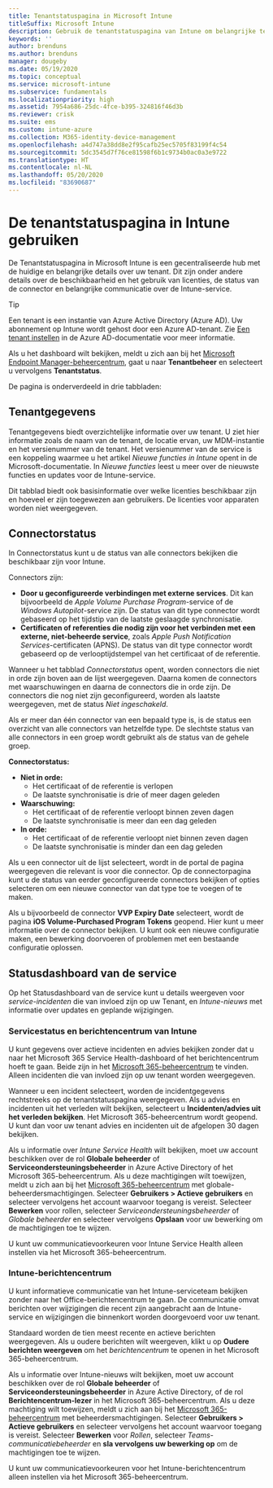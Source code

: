 ```yaml
---
title: Tenantstatuspagina in Microsoft Intune
titleSuffix: Microsoft Intune
description: Gebruik de tenantstatuspagina van Intune om belangrijke tenantgegevens te bekijken zonder daarvoor de Intune-portal te hoeven verlaten
keywords: ''
author: brenduns
ms.author: brenduns
manager: dougeby
ms.date: 05/19/2020
ms.topic: conceptual
ms.service: microsoft-intune
ms.subservice: fundamentals
ms.localizationpriority: high
ms.assetid: 7954a686-25dc-4fce-b395-324816f46d3b
ms.reviewer: crisk
ms.suite: ems
ms.custom: intune-azure
ms.collection: M365-identity-device-management
ms.openlocfilehash: a4d747a38dd8e2f95cafb25ec5705f83199f4c54
ms.sourcegitcommit: 5dc3545d7f76ce81598f6b1c9734b0ac0a3e9722
ms.translationtype: HT
ms.contentlocale: nl-NL
ms.lasthandoff: 05/20/2020
ms.locfileid: "83690687"
---
```

# <a name="use-the-intune-tenant-status-page"></a>De tenantstatuspagina in Intune gebruiken

De Tenantstatuspagina in Microsoft Intune is een gecentraliseerde hub met de huidige en belangrijke details over uw tenant. Dit zijn onder andere details over de beschikbaarheid en het gebruik van licenties, de status van de connector en belangrijke communicatie over de Intune-service.

> [!TIP]
> Een tenant is een instantie van Azure Active Directory (Azure AD). Uw abonnement op Intune wordt gehost door een Azure AD-tenant. Zie [Een tenant instellen](https://docs.microsoft.com/azure/active-directory/develop/quickstart-create-new-tenant) in de Azure AD-documentatie voor meer informatie.

Als u het dashboard wilt bekijken, meldt u zich aan bij het [Microsoft Endpoint Manager-beheercentrum](https://go.microsoft.com/fwlink/?linkid=2109431), gaat u naar **Tenantbeheer** en selecteert u vervolgens **Tenantstatus**.

De pagina is onderverdeeld in drie tabbladen:

## <a name="tenant-details"></a>Tenantgegevens
Tenantgegevens biedt overzichtelijke informatie over uw tenant. U ziet hier informatie zoals de naam van de tenant, de locatie ervan, uw MDM-instantie en het versienummer van de tenant. Het versienummer van de service is een koppeling waarmee u het artikel *Nieuwe functies in Intune* opent in de Microsoft-documentatie. In *Nieuwe functies* leest u meer over de nieuwste functies en updates voor de Intune-service.  

Dit tabblad biedt ook basisinformatie over welke licenties beschikbaar zijn en hoeveel er zijn toegewezen aan gebruikers. De licenties voor apparaten worden niet weergegeven.

## <a name="connector-status"></a>Connectorstatus
In Connectorstatus kunt u de status van alle connectors bekijken die beschikbaar zijn voor Intune.  

Connectors zijn:
- **Door u geconfigureerde verbindingen met externe services**. Dit kan bijvoorbeeld de *Apple Volume Purchase Program*-service of de *Windows Autopilot*-service zijn.  De status van dit type connector wordt gebaseerd op het tijdstip van de laatste geslaagde synchronisatie.
- **Certificaten of referenties die nodig zijn voor het verbinden met een externe, niet-beheerde service**, zoals *Apple Push Notification Services*-certificaten (APNS). De status van dit type connector wordt gebaseerd op de verlooptijdstempel van het certificaat of de referentie.  

Wanneer u het tabblad *Connectorstatus* opent, worden connectors die niet in orde zijn boven aan de lijst weergegeven. Daarna komen de connectors met waarschuwingen en daarna de connectors die in orde zijn. De connectors die nog niet zijn geconfigureerd, worden als laatste weergegeven, met de status *Niet ingeschakeld*.

Als er meer dan één connector van een bepaald type is, is de status een overzicht van alle connectors van hetzelfde type. De slechtste status van alle connectors in een groep wordt gebruikt als de status van de gehele groep.  

**Connectorstatus:**
- **Niet in orde:**
  - Het certificaat of de referentie is verlopen
  - De laatste synchronisatie is drie of meer dagen geleden
- **Waarschuwing:**
  - Het certificaat of de referentie verloopt binnen zeven dagen
  - De laatste synchronisatie is meer dan een dag geleden
- **In orde:**
  - Het certificaat of de referentie verloopt niet binnen zeven dagen
  - De laatste synchronisatie is minder dan een dag geleden  

Als u een connector uit de lijst selecteert, wordt in de portal de pagina weergegeven die relevant is voor die connector. Op de connectorpagina kunt u de status van eerder geconfigureerde connectors bekijken of opties selecteren om een nieuwe connector van dat type toe te voegen of te maken.

Als u bijvoorbeeld de connector **VVP Expiry Date** selecteert, wordt de pagina **iOS Volume-Purchased Program Tokens** geopend. Hier kunt u meer informatie over de connector bekijken. U kunt ook een nieuwe configuratie maken, een bewerking doorvoeren of problemen met een bestaande configuratie oplossen.

## <a name="service-health-dashboard"></a>Statusdashboard van de service  
Op het Statusdashboard van de service kunt u details weergeven voor *service-incidenten* die van invloed zijn op uw Tenant, en *Intune-nieuws* met informatie over updates en geplande wijzigingen.

### <a name="intune-service-health-and-message-center"></a>Servicestatus en berichtencentrum van Intune
U kunt gegevens over actieve incidenten en advies bekijken zonder dat u naar het Microsoft 365 Service Health-dashboard of het berichtencentrum hoeft te gaan. Beide zijn in het [Microsoft 365-beheercentrum](https://admin.microsoft.com) te vinden. Alleen incidenten die van invloed zijn op uw tenant worden weergegeven.  

Wanneer u een incident selecteert, worden de incidentgegevens rechtstreeks op de tenantstatuspagina weergegeven. Als u advies en incidenten uit het verleden wilt bekijken, selecteert u **Incidenten/advies uit het verleden bekijken**. Het Microsoft 365-beheercentrum wordt geopend. U kunt dan voor uw tenant advies en incidenten uit de afgelopen 30 dagen bekijken.  

Als u informatie over *Intune Service Health* wilt bekijken, moet uw account beschikken over de rol **Globale beheerder** of **Serviceondersteuningsbeheerder** in Azure Active Directory of het Microsoft 365-beheercentrum. Als u deze machtigingen wilt toewijzen, meldt u zich aan bij het [Microsoft 365-beheercentrum](https://admin.microsoft.com) met globale-beheerdersmachtigingen. Selecteer **Gebruikers > Actieve gebruikers** en selecteer vervolgens het account waarvoor toegang is vereist. Selecteer **Bewerken** voor rollen, selecteer *Serviceondersteuningsbeheerder* of *Globale beheerder* en selecteer vervolgens **Opslaan** voor uw bewerking om de machtigingen toe te wijzen.  

U kunt uw communicatievoorkeuren voor Intune Service Health alleen instellen via het Microsoft 365-beheercentrum.

### <a name="intune-message-center"></a>Intune-berichtencentrum  
U kunt informatieve communicatie van het Intune-serviceteam bekijken zonder naar het Office-berichtencentrum te gaan. De communicatie omvat berichten over wijzigingen die recent zijn aangebracht aan de Intune-service en wijzigingen die binnenkort worden doorgevoerd voor uw tenant.  

Standaard worden de tien meest recente en actieve berichten weergegeven. Als u oudere berichten wilt weergeven, klikt u op **Oudere berichten weergeven** om het *berichtencentrum* te openen in het Microsoft 365-beheercentrum.  

Als u informatie over Intune-nieuws wilt bekijken, moet uw account beschikken over de rol **Globale beheerder** of **Serviceondersteuningsbeheerder** in Azure Active Directory, of de rol **Berichtencentrum-lezer** in het Microsoft 365-beheercentrum.  Als u deze machtiging wilt toewijzen, meldt u zich aan bij het [Microsoft 365-beheercentrum](https://admin.microsoft.com) met beheerdersmachtigingen. Selecteer **Gebruikers > Actieve gebruikers** en selecteer vervolgens het account waarvoor toegang is vereist. Selecteer **Bewerken** voor *Rollen*, selecteer *Teams-communicatiebeheerder* en **sla vervolgens uw bewerking op** om de machtigingen toe te wijzen.  

U kunt uw communicatievoorkeuren voor het Intune-berichtencentrum alleen instellen via het Microsoft 365-beheercentrum.
